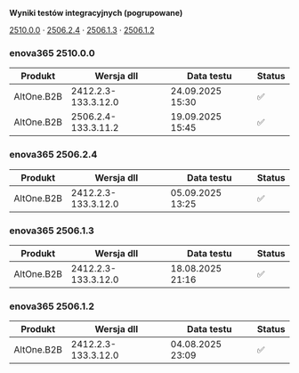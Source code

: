 **Wyniki testów integracyjnych (pogrupowane)**

[2510.0.0](#enova365-251000) · [2506.2.4](#enova365-250624) · [2506.1.3](#enova365-250613) · [2506.1.2](#enova365-250612)

### enova365 2510.0.0

| Produkt    | Wersja dll          | Data testu       | Status |
|------------|---------------------|------------------|--------|
| AltOne.B2B | 2412.2.3-133.3.12.0 | 24.09.2025 15:30 | ✅      |
| AltOne.B2B | 2506.2.4-133.3.11.2 | 19.09.2025 15:45 | ✅      |

### enova365 2506.2.4

| Produkt    | Wersja dll          | Data testu       | Status |
|------------|---------------------|------------------|--------|
| AltOne.B2B | 2412.2.3-133.3.12.0 | 05.09.2025 13:25 | ✅      |

### enova365 2506.1.3

| Produkt    | Wersja dll          | Data testu       | Status |
|------------|---------------------|------------------|--------|
| AltOne.B2B | 2412.2.3-133.3.12.0 | 18.08.2025 21:16 | ✅      |

### enova365 2506.1.2

| Produkt    | Wersja dll          | Data testu       | Status |
|------------|---------------------|------------------|--------|
| AltOne.B2B | 2412.2.3-133.3.12.0 | 04.08.2025 23:09 | ✅      |

